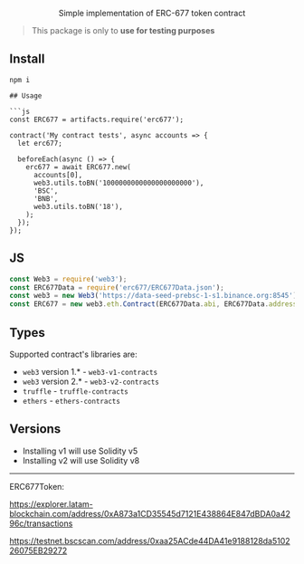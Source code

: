 
<p align="middle">
  Simple implementation of ERC-677 token contract
</p>


> This package is only to **use for testing purposes**

## Install

```
npm i 

## Usage

```js
const ERC677 = artifacts.require('erc677');

contract('My contract tests', async accounts => {
  let erc677;

  beforeEach(async () => {
    erc677 = await ERC677.new(
      accounts[0],
      web3.utils.toBN('1000000000000000000000'),
      'BSC',
      'BNB',
      web3.utils.toBN('18'),
    );
  });
});
```

## JS

```js
const Web3 = require('web3');
const ERC677Data = require('erc677/ERC677Data.json');
const web3 = new Web3('https://data-seed-prebsc-1-s1.binance.org:8545')
const ERC677 = new web3.eth.Contract(ERC677Data.abi, ERC677Data.address.bscTestnet);
```

## Types

Supported contract's libraries are: 

* `web3` version 1.* - `web3-v1-contracts`
* `web3` version 2.* - `web3-v2-contracts`
* `truffle` - `truffle-contracts`
* `ethers` - `ethers-contracts`



## Versions

- Installing v1 will use Solidity v5
- Installing v2 will use Solidity v8

---

 ERC677Token:

 https://explorer.latam-blockchain.com/address/0xA873a1CD35545d7121E438864E847dBDA0a4296c/transactions

 https://testnet.bscscan.com/address/0xaa25ACde44DA41e9188128da510226075EB29272


